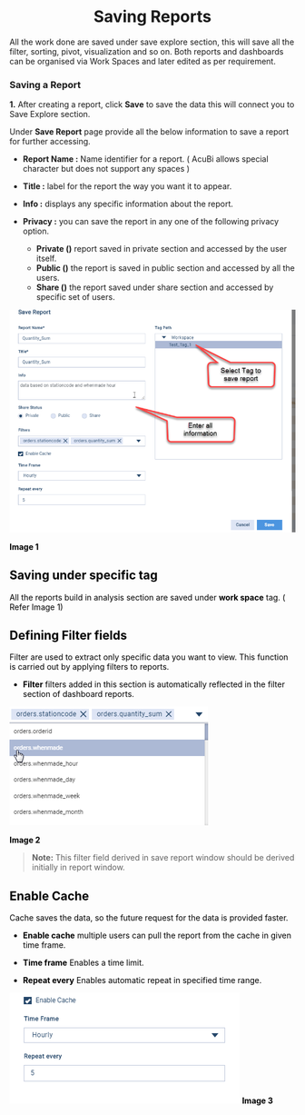 


<center><h1>Saving Reports</h1></center>

All the work done are saved under save explore section, this will save all the filter, sorting, pivot, visualization and so on.
Both reports and dashboards can be organised via Work Spaces and later edited as per requirement.


### Saving a Report

<b>1.</b> After creating a report, click <b>Save</b> to save the data this will connect you to Save Explore section.

Under <b>Save Report</b> page provide all the below information to save a report for further accessing.

- <b>Report Name :</b> Name identifier for a report. ( AcuBi allows  special character but does not  support any spaces )

- <b>Title :</b> label for the report the way you want it to appear.

- <b>Info :</B> displays any specific information about the report.

- <b>Privacy :</b> you can save the report in any one of the following privacy option.

  - <b>Private ()</b> report saved in private section and accessed by the user itself.
  - <b>Public  ()</b> the report is saved in public section and accessed by all the users.
  -  <b>Share ()</b> the report saved under share section and accessed by specific set of users.

![enter image description here](https://raw.githubusercontent.com/sv18042016/fp1/5c20a9d86f105fcc871e95e0dfc3ccb1b2d05a6d/images/New_version5/TD_SAVE_REPORT_1.png)

<b><font color = "Black"> Image 1</b>

## Saving under specific tag

All the reports build in analysis section are saved under <b>work space</b> tag. ( Refer Image 1)

## Defining Filter fields

Filter are used to extract only specific data you want to view. This function is carried out by applying filters to reports.
 
- <b>Filter</b>  filters added in this section is automatically reflected in the filter section of dashboard reports.

![enter image description here](https://raw.githubusercontent.com/sv18042016/fp1/5c20a9d86f105fcc871e95e0dfc3ccb1b2d05a6d/images/New_version5/TD_SAVE_REPORT_2.png)

<b><font color = "Black"> Image 2</b>

><b>Note:</b> This filter field derived in save report window should be derived initially in report window.

## Enable Cache 

Cache saves the data, so the future request for the data is provided faster.

- <b>Enable cache</b> multiple users can pull the report from the cache in given time frame.

- <b>Time frame</b> Enables a time limit.

- <b>Repeat every</b> Enables automatic repeat in specified time range.

![enter image description here](https://raw.githubusercontent.com/sv18042016/fp1/f9fdd23f5f62ead411830f4a98d2984c76abf33b/images/New_version5/TD_SAVE_REPORT_3.png)
<b><font color = "Black"> Image 3</b>
<!--stackedit_data:
eyJoaXN0b3J5IjpbMTM1MzExOTg3OSwtMzc4ODIwMzk3LC0yOT
EwMzM3MzMsMTI5MzYxNzgzLDQ0MzY1NjkzNCw1MDc4MTU2MDAs
MTAxMzU2OTczOCwtNDg2MDYxODQ2LDE4NzY3OTk5MzIsOTUzOD
c2Mjg4LDE0Mjc0NDg4NDMsMTg5Mzc3Mzg0OSwtMTYzODUxNjU2
LDIwNjA1MTg5OSwtMTE3MjQ4MDM4Nl19
-->